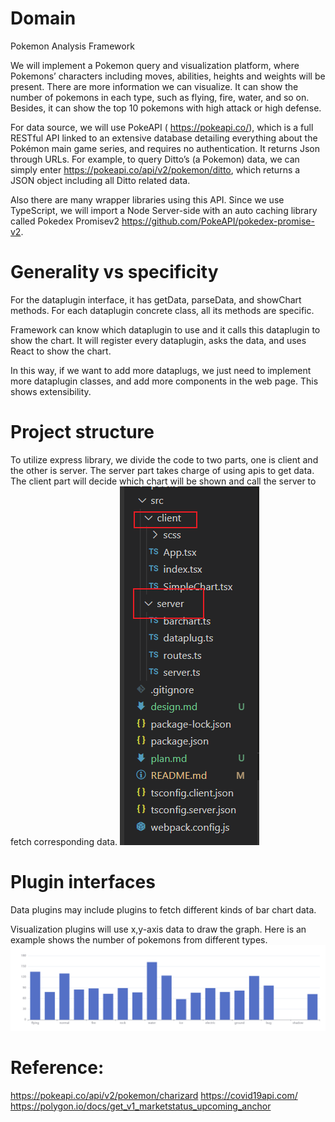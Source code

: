 # Domain

Pokemon Analysis Framework

We will implement a Pokemon query and visualization platform, where Pokemons’ characters including moves, abilities, heights and weights will be present. There are more information we can visualize. It can show the number of pokemons in each type, such as flying, fire, water, and so on. Besides, it can show the top 10 pokemons with high attack or high defense.

For data source, we will use PokeAPI ( https://pokeapi.co/), which is a full RESTful API linked to an extensive database detailing everything about the Pokémon main game series, and requires no authentication. It returns Json through URLs. For example, to query Ditto’s (a Pokemon) data, we can simply enter https://pokeapi.co/api/v2/pokemon/ditto, which returns a JSON object including all Ditto related data.

Also there are many wrapper libraries using this API. Since we use TypeScript, we will import a Node Server-side with an auto caching library called Pokedex Promisev2 https://github.com/PokeAPI/pokedex-promise-v2.

# Generality vs specificity

For the dataplugin interface, it has getData, parseData, and showChart methods. For each dataplugin concrete class, all its methods are specific.

Framework can know which dataplugin to use and it calls this dataplugin to show the chart. It will register every dataplugin, asks the data, and uses React to show the chart.

In this way, if we want to add more dataplugs, we just need to implement more dataplugin classes, and add more components in the web page. This shows extensibility.

# Project structure

To utilize express library, we divide the code to two parts, one is client and the other is server. The server part takes charge of using apis to get data. The client part will decide which chart will be shown and call the server to fetch corresponding data.
![alt text](./pics/pic1.png)

# Plugin interfaces

Data plugins may include plugins to fetch different kinds of bar chart data.

Visualization plugins will use x,y-axis data to draw the graph. Here is an example shows the number of pokemons from different types.
![alt text](./pics/pic2.png)

# Reference:

https://pokeapi.co/api/v2/pokemon/charizard
https://covid19api.com/
https://polygon.io/docs/get_v1_marketstatus_upcoming_anchor
